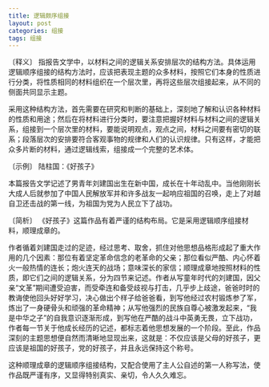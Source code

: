 ```yaml
---
title: 逻辑颇序组接
layout: post
categories: 组接
tags: 组接
---
```


〔释义〕 指报告文学中，以材料之间的逻辑关系安排层次的结构方法。具体运用逻辑顺序组接的结构方法时，应该把表现主题的众多材料，按照它们本身的性质进行分类，将性质相同的材料组织在一个层次里，再将这些层次组接起来，从不同的侧面共同显示主题。

采用这种结构方法，首先需要在研究和判断的基础上，深刻地了解和认识各种材料的性质和用途；然后在将材料进行分类时，要注意把握好材料与材料之间的逻辑关系，组接到一个层次里的材料，要能说明观点，观点之间，材料之间要有密切的联系；段落层次的安排要符合客观事物的规律和人们的认识规律。只有这样，才能把众多片断的材料，通过逻辑线索，组接成一个完整的艺术体。

〔示例〕 陆柱国：《好孩子》

本篇报告文学记述了男青年刘建国出生在新中国，成长在十年动乱中。当他刚刚长大成人后就参加了中国人民解放军并和许多战友一起响应祖国的召唤，走上了对越自卫还击战的第一线，为祖国为党为人民立下了战功。

〔简析〕 《好孩子》这篇作品有着严谨的结构布局。它是采用逻辑顺序组接材料，顺理成章的。

作者循着刘建国走过的足迹，经过思考、取舍，抓住对他思想品格形成起了重大作用的几个因素：那位有着坚定革命信念的老革命的父亲；那位看似严酷、内心怀着火一般热情的连长；炮火连天的战场；意味深长的家信；顺理成章地按照材料的性质，即它们之间的逻辑关系，分为四节来记述。作者从写童年时代的刘建国，因父亲“文革”期间遭受迫害，而受牵连和备受歧视与打击，几乎步上歧途，爸爸时时的教诲使他回头好好学习，决心做出个样子给爸爸看，到写他经过农村锻炼参了军，炼出了一身硬骨头和顽强的革命精神；从写他强烈的民族自尊心被激发起来，“我是中华之子”的自我意识逐渐形成，到写他在严酷的战斗中英勇无畏，立下战功，作者每一节关于他成长经历的记述，都标志着他思想发展的一个阶段。至此，作品深刻的主题思想便自然而清晰地显现出来，这就是：不仅应该是父母的好孩子，更应该是祖国的好孩子，党的好孩子，并且永远保持这个称号。

这种顺理成章的逻辑顺序组接结构，又配合使用了主人公自述的第一人称写法，使作品既严谨有序，又显得特别真实、亲切，令人久久难忘。 